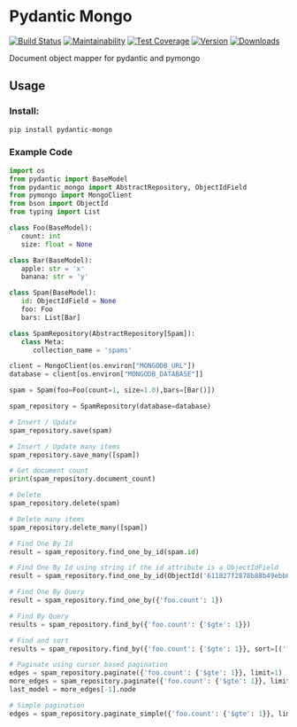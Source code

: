 # Pydantic Mongo

[![Build Status](https://github.com/jefersondaniel/pydantic-mongo/actions/workflows/test.yml/badge.svg)](https://github.com/jefersondaniel/pydantic-mongo/actions) [![Maintainability](https://api.codeclimate.com/v1/badges/5c92ea54aefa29f919cf/maintainability)](https://codeclimate.com/github/jefersondaniel/pydantic-mongo/maintainability) [![Test Coverage](https://api.codeclimate.com/v1/badges/5c92ea54aefa29f919cf/test_coverage)](https://codeclimate.com/github/jefersondaniel/pydantic-mongo/test_coverage) [![Version](https://badge.fury.io/py/pydantic-mongo.svg)](https://pypi.python.org/pypi/pydantic-mongo) [![Downloads](https://img.shields.io/pypi/dm/pydantic-mongo.svg)](https://pypi.python.org/pypi/pydantic-mongo)

Document object mapper for pydantic and pymongo

## Usage

### Install:

```bash
pip install pydantic-mongo
```

### Example Code

```python
import os
from pydantic import BaseModel
from pydantic_mongo import AbstractRepository, ObjectIdField
from pymongo import MongoClient
from bson import ObjectId
from typing import List

class Foo(BaseModel):
   count: int
   size: float = None

class Bar(BaseModel):
   apple: str = 'x'
   banana: str = 'y'

class Spam(BaseModel):
   id: ObjectIdField = None
   foo: Foo
   bars: List[Bar]

class SpamRepository(AbstractRepository[Spam]):
   class Meta:
      collection_name = 'spams'

client = MongoClient(os.environ["MONGODB_URL"])
database = client[os.environ["MONGODB_DATABASE"]]

spam = Spam(foo=Foo(count=1, size=1.0),bars=[Bar()])

spam_repository = SpamRepository(database=database)

# Insert / Update
spam_repository.save(spam)

# Insert / Update many items
spam_repository.save_many([spam])

# Get document count
print(spam_repository.document_count)

# Delete
spam_repository.delete(spam)

# Delete many items
spam_repository.delete_many([spam])

# Find One By Id
result = spam_repository.find_one_by_id(spam.id)

# Find One By Id using string if the id attribute is a ObjectIdField
result = spam_repository.find_one_by_id(ObjectId('611827f2878b88b49ebb69fc'))

# Find One By Query
result = spam_repository.find_one_by({'foo.count': 1})

# Find By Query
results = spam_repository.find_by({'foo.count': {'$gte': 1}})

# Find and sort
results = spam_repository.find_by({'foo.count': {'$gte': 1}}, sort=[('foo.count', -1)])

# Paginate using cursor based pagination
edges = spam_repository.paginate({'foo.count': {'$gte': 1}}, limit=1)
more_edges = spam_repository.paginate({'foo.count': {'$gte': 1}}, limit=1, after=edges[-1].cursor)
last_model = more_edges[-1].node

# Simple pagination
edges = spam_repository.paginate_simple({'foo.count': {'$gte': 1}}, limit=25, page=1)
```
